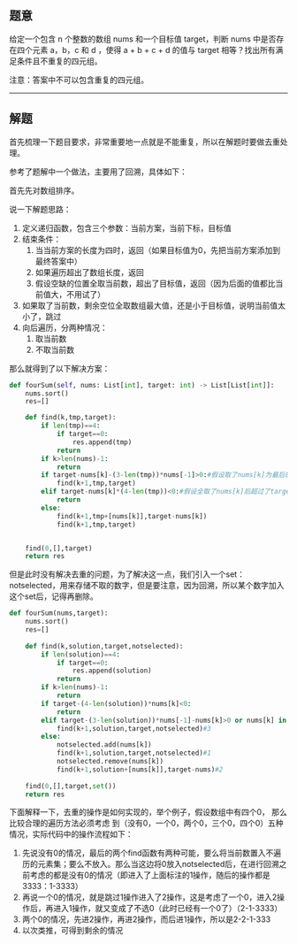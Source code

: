 ## 题意

给定一个包含 n 个整数的数组 nums 和一个目标值 target，判断 nums 中是否存在四个元素 a，b，c 和 d ，使得 a + b + c + d 的值与 target 相等？找出所有满足条件且不重复的四元组。

注意：答案中不可以包含重复的四元组。

---
## 解题

首先梳理一下题目要求，非常重要地一点就是不能重复，所以在解题时要做去重处理。


参考了题解中一个做法，主要用了回溯，具体如下：

首先先对数组排序。

说一下解题思路：
1. 定义递归函数，包含三个参数：当前方案，当前下标，目标值
2. 结束条件：
	1. 当当前方案的长度为四时，返回（如果目标值为0，先把当前方案添加到最终答案中）
	2. 如果遍历超出了数组长度，返回
	3. 假设空缺的位置全取当前数，超出了目标值，返回（因为后面的值都比当前值大，不用试了）
3. 如果取了当前数，剩余空位全取数组最大值，还是小于目标值，说明当前值太小了，跳过
4. 向后遍历，分两种情况：
	1. 取当前数
	2. 不取当前数

那么就得到了以下解决方案：

```python
def fourSum(self, nums: List[int], target: int) -> List[List[int]]:
	nums.sort() 
	res=[]

	def find(k,tmp,target):
		if len(tmp)==4:
			if target==0:
				res.append(tmp)
			return
		if k>len(nums)-1:
			return 
		if target-nums[k]-(3-len(tmp))*nums[-1]>0:#假设取了nums[k]为最后的数还是小于target，说明nums[k]太小，跳过
			find(k+1,tmp,target)
		elif target-nums[k]*(4-len(tmp))<0:#假设全取了nums[k]后超过了target，说明nums[k]太大，那么后面的也不用再试了，直接返回
			return 
		else:
			find(k+1,tmp+[nums[k]],target-nums[k])
			find(k+1,tmp,target)


	find(0,[],target)
	return res
```


但是此时没有解决去重的问题，为了解决这一点，我们引入一个set：notselected，用来存储不取的数字，但是要注意，因为回溯，所以某个数字加入这个set后，记得再删除。

```python
def fourSum(nums,target):
	nums.sort()
	res=[]
	
	def find(k,solution,target,notselected):
		if len(solution)==4:
			if target==0:
				res.append(solution)
			return
		if k>len(nums)-1:
			return 
		if target-(4-len(solution))*nums[k]<0:
			return
		elif target-(3-len(solution))*nums[-1]-nums[k]>0 or nums[k] in notselected:
			find(k+1,solution,target,notselected)#3
		else:
			notselected.add(nums[k])
			find(k+1,solution,target,notselected)#1
			notselected.remove(nums[k])
			find(k+1,solution+[nums[k]],target-nums)#2
	
	find(0,[],target,set())
	return res
```

下面解释一下，去重的操作是如何实现的，举个例子，假设数组中有四个0， 那么比较合理的遍历方法必须考虑 到（没有0，一个0，两个0，三个0，四个0）五种情况，实际代码中的操作流程如下：

1. 先说没有0的情况，最后的两个find函数有两种可能，要么将当前数置入不遍历的元素集；要么不放入。那么当这边将0放入notselected后，在进行回溯之前考虑的都是没有0的情况（即进入了上面标注的1操作，随后的操作都是3333：1-3333）
2. 再说一个0的情况，就是跳过1操作进入了2操作，这是考虑了一个0，进入2操作后，再进入1操作，就又变成了不选0（此时已经有一个0了）（2-1-3333）
3. 两个0的情况，先进2操作，再进2操作，而后进1操作，所以是2-2-1-333
4. 以次类推，可得到剩余的情况